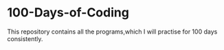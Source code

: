 # 100-Days-of-Coding
This repository contains all the programs,which I will practise for 100 days consistently.
